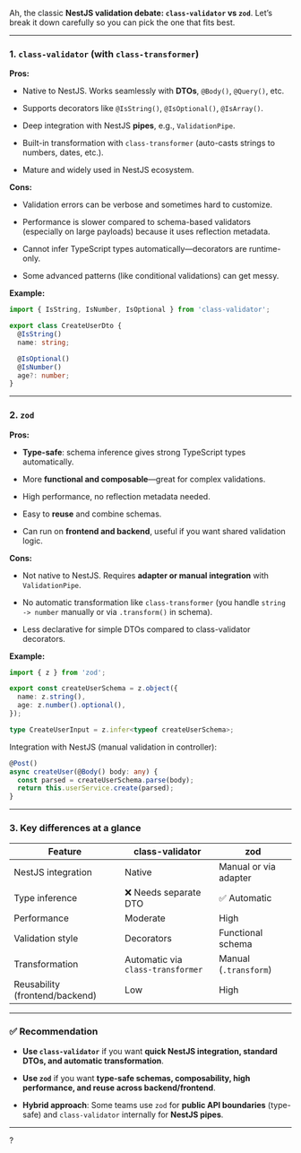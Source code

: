 

Ah, the classic **NestJS validation debate: `class-validator` vs `zod`**. Let’s break it down carefully so you can pick the one that fits best.

---

### **1. `class-validator` (with `class-transformer`)**

**Pros:**

- Native to NestJS. Works seamlessly with **DTOs**, `@Body()`, `@Query()`, etc.
    
- Supports decorators like `@IsString()`, `@IsOptional()`, `@IsArray()`.
    
- Deep integration with NestJS **pipes**, e.g., `ValidationPipe`.
    
- Built-in transformation with `class-transformer` (auto-casts strings to numbers, dates, etc.).
    
- Mature and widely used in NestJS ecosystem.
    

**Cons:**

- Validation errors can be verbose and sometimes hard to customize.
    
- Performance is slower compared to schema-based validators (especially on large payloads) because it uses reflection metadata.
    
- Cannot infer TypeScript types automatically—decorators are runtime-only.
    
- Some advanced patterns (like conditional validations) can get messy.
    

**Example:**

```ts
import { IsString, IsNumber, IsOptional } from 'class-validator';

export class CreateUserDto {
  @IsString()
  name: string;

  @IsOptional()
  @IsNumber()
  age?: number;
}
```

---

### **2. `zod`**

**Pros:**

- **Type-safe**: schema inference gives strong TypeScript types automatically.
    
- More **functional and composable**—great for complex validations.
    
- High performance, no reflection metadata needed.
    
- Easy to **reuse** and combine schemas.
    
- Can run on **frontend and backend**, useful if you want shared validation logic.
    

**Cons:**

- Not native to NestJS. Requires **adapter or manual integration** with `ValidationPipe`.
    
- No automatic transformation like `class-transformer` (you handle `string -> number` manually or via `.transform()` in schema).
    
- Less declarative for simple DTOs compared to class-validator decorators.
    

**Example:**

```ts
import { z } from 'zod';

export const createUserSchema = z.object({
  name: z.string(),
  age: z.number().optional(),
});

type CreateUserInput = z.infer<typeof createUserSchema>;
```

Integration with NestJS (manual validation in controller):

```ts
@Post()
async createUser(@Body() body: any) {
  const parsed = createUserSchema.parse(body);
  return this.userService.create(parsed);
}
```

---

### **3. Key differences at a glance**

|Feature|class-validator|zod|
|---|---|---|
|NestJS integration|Native|Manual or via adapter|
|Type inference|❌ Needs separate DTO|✅ Automatic|
|Performance|Moderate|High|
|Validation style|Decorators|Functional schema|
|Transformation|Automatic via `class-transformer`|Manual (`.transform`)|
|Reusability (frontend/backend)|Low|High|

---

### **✅ Recommendation**

- **Use `class-validator`** if you want **quick NestJS integration, standard DTOs, and automatic transformation**.
    
- **Use `zod`** if you want **type-safe schemas, composability, high performance, and reuse across backend/frontend**.
    
- **Hybrid approach**: Some teams use `zod` for **public API boundaries** (type-safe) and `class-validator` internally for **NestJS pipes**.
    

---

?